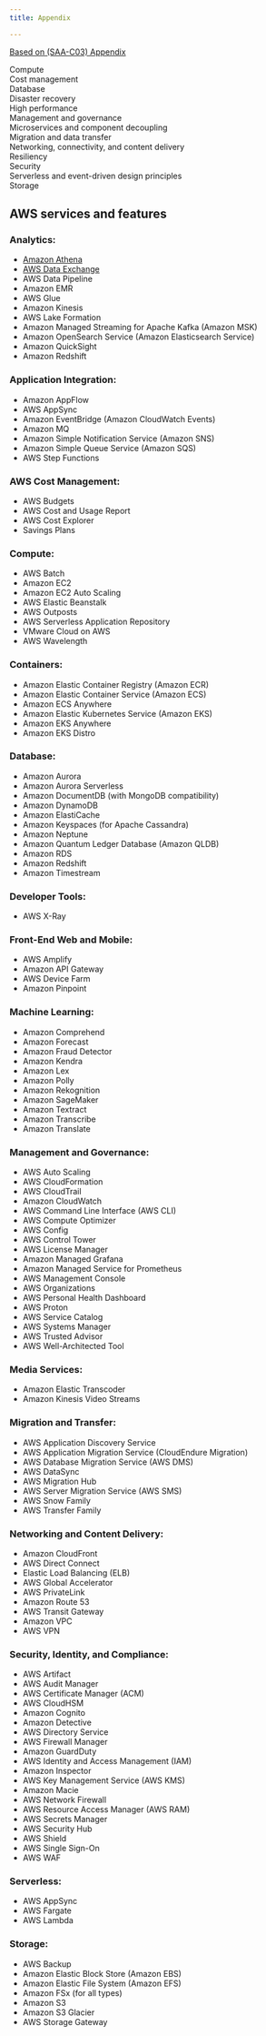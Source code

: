```yaml
---
title: Appendix

---
```



[Based on (SAA-C03) Appendix](https://d1.awsstatic.com/training-and-certification/docs-sa-assoc/AWS-Certified-Solutions-Architect-Associate_Exam-Guide.pdf)

Compute   
Cost management   
Database   
Disaster recovery   
High performance   
Management and governance   
Microservices and component decoupling   
Migration and data transfer   
Networking, connectivity, and content delivery   
Resiliency   
Security   
Serverless and event-driven design principles   
Storage   

## AWS services and features 
### Analytics: 
*	[Amazon Athena](page-Athena)
*	[AWS Data Exchange](page-DataExchange)
*	AWS Data Pipeline 
*	Amazon EMR 
*	AWS Glue 
*	Amazon Kinesis 
*	AWS Lake Formation 
*	Amazon Managed Streaming for Apache Kafka (Amazon MSK) 
*	Amazon OpenSearch Service (Amazon Elasticsearch Service) 
*	Amazon QuickSight 
*	Amazon Redshift 
 
### Application Integration: 
* 	Amazon AppFlow 
*	AWS AppSync 
*	Amazon EventBridge (Amazon CloudWatch Events) 
*	Amazon MQ 
*	Amazon Simple Notification Service (Amazon SNS) 
*	Amazon Simple Queue Service (Amazon SQS) 
*	AWS Step Functions 
### AWS Cost Management: 
*	AWS Budgets 
*	AWS Cost and Usage Report 
*	AWS Cost Explorer 
*	Savings Plans 
 
### Compute: 
*	AWS Batch 
*	Amazon EC2 
*	Amazon EC2 Auto Scaling 
*	AWS Elastic Beanstalk 
*	AWS Outposts 
*	AWS Serverless Application Repository 
*	VMware Cloud on AWS 
*	AWS Wavelength 
 
### Containers: 
*	Amazon Elastic Container Registry (Amazon ECR) 
*	Amazon Elastic Container Service (Amazon ECS) 
*	Amazon ECS Anywhere 
*	Amazon Elastic Kubernetes Service (Amazon EKS) 
*	Amazon EKS Anywhere 
*	Amazon EKS Distro 
 
### Database: 
*	Amazon Aurora 
*	Amazon Aurora Serverless 
*	Amazon DocumentDB (with MongoDB compatibility) 
*	Amazon DynamoDB 
*	Amazon ElastiCache 
*	Amazon Keyspaces (for Apache Cassandra) 
*	Amazon Neptune  
*	Amazon Quantum Ledger Database (Amazon QLDB) 
*	Amazon RDS 
*	Amazon Redshift 
*	Amazon Timestream 
 
### Developer Tools: 
*	AWS X-Ray 
 
### Front-End Web and Mobile: 
*	AWS Amplify 
*	Amazon API Gateway 
*	AWS Device Farm 
*	Amazon Pinpoint 
  	 
### Machine Learning: 
*	Amazon Comprehend 
*	Amazon Forecast 
*	Amazon Fraud Detector 
*	Amazon Kendra 
*	Amazon Lex 
*	Amazon Polly 
*	Amazon Rekognition 
*	Amazon SageMaker 
*	Amazon Textract 
*	Amazon Transcribe 
*	Amazon Translate 
 
### Management and Governance: 
*	AWS Auto Scaling 
*	AWS CloudFormation 
*	AWS CloudTrail 
*	Amazon CloudWatch 
*	AWS Command Line Interface (AWS CLI) 
*	AWS Compute Optimizer 
*	AWS Config 
*	AWS Control Tower 
*	AWS License Manager 
*	Amazon Managed Grafana 
*	Amazon Managed Service for Prometheus 
*	AWS Management Console 
*	AWS Organizations 
*	AWS Personal Health Dashboard 
*	AWS Proton 
*	AWS Service Catalog 
*	AWS Systems Manager 
*	AWS Trusted Advisor 
*	AWS Well-Architected Tool 
 
### Media Services: 
*	Amazon Elastic Transcoder 
*	Amazon Kinesis Video Streams 
 
### Migration and Transfer: 
*	AWS Application Discovery Service 
*	AWS Application Migration Service (CloudEndure Migration) 
*	AWS Database Migration Service (AWS DMS) 
*	AWS DataSync 
*	AWS Migration Hub 
*	AWS Server Migration Service (AWS SMS) 
*	AWS Snow Family 
*	AWS Transfer Family 
 
### Networking and Content Delivery: 
*	Amazon CloudFront 
*	AWS Direct Connect 
*	Elastic Load Balancing (ELB) 
*	AWS Global Accelerator 
*	AWS PrivateLink 
*	Amazon Route 53 
*	AWS Transit Gateway 
*	Amazon VPC 
*	AWS VPN 
 
### Security, Identity, and Compliance: 
*	AWS Artifact 
*	AWS Audit Manager 
*	AWS Certificate Manager (ACM) 
*	AWS CloudHSM 
*	Amazon Cognito 
*	Amazon Detective 
*	AWS Directory Service 
*	AWS Firewall Manager 
*	Amazon GuardDuty 
*	AWS Identity and Access Management (IAM) 
*	Amazon Inspector 
*	AWS Key Management Service (AWS KMS) 
*	Amazon Macie 
*	AWS Network Firewall 
*	AWS Resource Access Manager (AWS RAM) 
*	AWS Secrets Manager 
*	AWS Security Hub 
*	AWS Shield 
*	AWS Single Sign-On 
*	AWS WAF 
 
### Serverless: 
*	AWS AppSync 
*	AWS Fargate 
*	AWS Lambda 
 
### Storage: 
* 	AWS Backup 
*	Amazon Elastic Block Store (Amazon EBS) 
*	Amazon Elastic File System (Amazon EFS) 
*	Amazon FSx (for all types) 
*	Amazon S3 
*	Amazon S3 Glacier 
*	AWS Storage Gateway 
